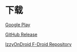 # 下载

[Google Play](https://play.google.com/store/apps/details?id=moe.shizuku.privileged.api)

[GitHub Release](https://github.com/RikkaApps/Shizuku/releases)

[IzzyOnDroid F-Droid Repository](https://apt.izzysoft.de/fdroid/index/apk/moe.shizuku.privileged.api)
